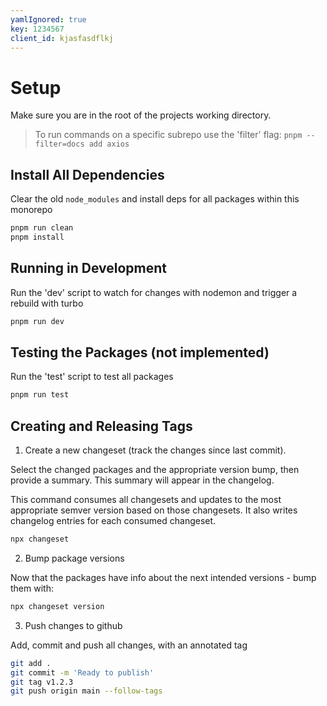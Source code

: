 ```yaml
---
yamlIgnored: true
key: 1234567
client_id: kjasfasdflkj
---
```


# Setup
Make sure you are in the root of the projects working directory.

> To run commands on a specific subrepo use the 'filter' flag:
> `pnpm --filter=docs add axios`



## Install All Dependencies
Clear the old `node_modules` and install deps for all packages within this monorepo

```bash
pnpm run clean
pnpm install
```




## Running in Development
Run the 'dev' script to watch for changes with nodemon and trigger a rebuild with turbo

```bash
pnpm run dev
```

## Testing the Packages (not implemented)
Run the 'test' script to test all packages

```bash
pnpm run test
```



## Creating and Releasing Tags

1. Create a new changeset (track the changes since last commit). 
   
Select the changed packages and the appropriate version bump, then provide a summary. 
This summary will appear in the changelog.

This command consumes all changesets and updates to the most appropriate semver version based on 
those changesets. It also writes changelog entries for each consumed changeset.

```bash
npx changeset
```

2. Bump package versions
   
Now that the packages have info about the next intended versions - bump them with:

```bash
npx changeset version
```

3. Push changes to github

Add, commit and push all changes, with an annotated tag

```bash
git add .
git commit -m 'Ready to publish'
git tag v1.2.3
git push origin main --follow-tags
```
